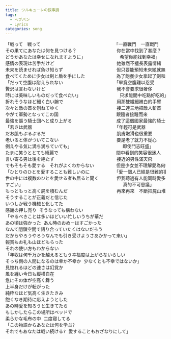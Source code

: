 ```yaml
---
title: ワルキューレの叙事詩
tags:
  - ヘブバン
  - Lyrics
categories: song
---
```


<pre>
「戦って　戦って　　　　　　　　　　　　　　　　　「一直戰鬥　一直戰鬥　　　　　　　　　　　　　　　
その果てにあなたは何を見つける？　　　　　　　　　你在當中找到了甚麼？ 
どうかあなたは幸せになれますように」　　　　　　　  希望你能找到幸福」
感情の表現は苦手だけど　　　　　　　　　　　　　　她雖然不擅長表露情緒
未来を読ませれば負け知らず　　　　　　　　　　　　但只要能預知未來她就無敵了
食べてくために少女は剣と盾を手にした　　　　　　　為了飽餐少女拿起了劍和盾
「だって空腹は耐えられない　　　　　　　　　　　　「畢竟空腹難以忍受
贅沢は言わないけど　　　　　　　　　　　　　　　　我不會要求很奢侈
時には美味しいものだって食べたい」　　　　　　　　  只求能間中吃點好吃的」
折れそうなほど細く白い腕で　　　　　　　　　　　　用那雙纖細嫩白的手臂
次々と敵の首を刎ねてゆく　　　　　　　　　　　　　接二連三地把敵人斬首
やがて軍勢となってこの国　　　　　　　　　　　　　跟隨者接踵而來
最強を謳う騎士団へと成り上がる　　　　　　　　　　成了這個國家最強的騎士團
「若さは武器　　　　　　　　　　　　　　　　　　　「年輕可是武器
だお肌もぷるぷるだ　　　　　　　　　　　　　　　　肌膚嫩滑也很重要
老いると体がついてこない　　　　　　　　　　　　　要是老了就力不從心
例えやる気に満ち満ちていても」  　　　　　　　　　  即使鬥志旺盛」
たまに笑うととても綺麗で　　　　　　　　　　　　　間中看到的笑容很迷人
言い寄る男は後を絶たず　　　　　　　　　　　　　　接近的男性滿天飛
でもそもそも愛する　それがよくわからない　　　　　但是少女並不理解愛為何物
「ひとりのひとを愛することも難しいのに　　　　　　「愛一個人已經是很難的事情
世の中には複数のひとを愛せる者も居ると聞く　　　　但我聽過有人能同時愛多個人
すごい」  　　　　　　　　　　　　　　　　　　　　  真的不可思議」
もっともっと高く屍を積むんだ　　　　　　　　　　　再來再來　不斷把屍山堆高
そうすることが正義だと信じた　　　　　　　　　　　
いつしか戦う機械と化してた  
感謝の押し売り そうなっても構わない  
「やるべきことは多いほどいい忙しいうちが華だ  
あの頃は強かった あん時のおめーはすごかった  
なんて閉鎖空間で語り合っていたくはないだろう  
だからやろうやろうなんでも引き受けようさあかかって来い」  
報賞もお礼も山ほどもらった  
それの使い方もわからない  
「年収は何千万かを越えるともう幸福度は上がらないらしい  
そっち側の人間になるのは幸か不幸か 少なくとも不幸ではないか」  
見惚れるほどの速さは幻覚か  
風を纏い今日も縦横自在  
急にその体が空高く舞う  
上半身だけが転がった  
純粋なほど気高く生きたきみ  
飽くなき期待に応えようとした  
あの時愛を知ろうと生きてたら  
もしかしたらこの場所はベッドで  
柔らかな毛布の中 二度寝してる  
「この物語からあなたは何を学ぶ?  
それでもあなたは戦い続ける? 愛することもおざなりにして」
</pre>
